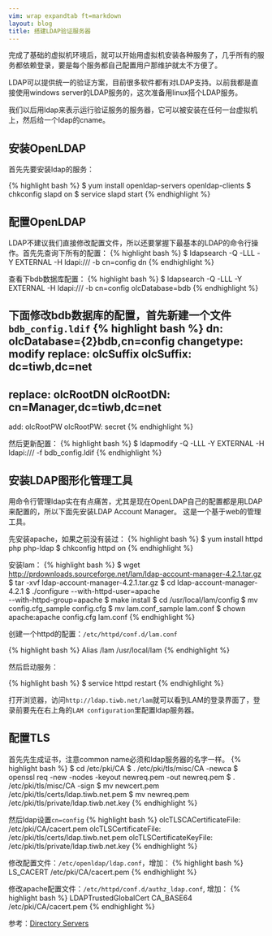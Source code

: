 ```yaml
---
vim: wrap expandtab ft=markdown
layout: blog
title: 搭建LDAP验证服务器
---
```


完成了基础的虚拟机环境后，就可以开始用虚拟机安装各种服务了，几乎所有的服务都依赖登录，要是每个服务都自己配置用户那维护就太不方便了。 

LDAP可以提供统一的验证方案，目前很多软件都有对LDAP支持。以前我都是直接使用windows server的LDAP服务的，这次准备用linux搭个LDAP服务。

我们以后用ldap来表示运行验证服务的服务器，它可以被安装在任何一台虚拟机上，然后给一个ldap的cname。

## 安装OpenLDAP
首先先要安装ldap的服务：

{% highlight bash %}
$ yum install openldap-servers openldap-clients
$ chkconfig slapd on
$ service slapd start
{% endhighlight %}

## 配置OpenLDAP

LDAP不建议我们直接修改配置文件，所以还要掌握下最基本的LDAP的命令行操作。首先先查询下所有的配置：
{% highlight bash %}
$ ldapsearch -Q -LLL -Y EXTERNAL -H ldapi:/// -b cn=config dn
{% endhighlight %}

查看下bdb数据库配置：
{% highlight bash %}
$ ldapsearch -Q -LLL -Y EXTERNAL -H ldapi:/// -b cn=config olcDatabase=bdb
{% endhighlight %}

下面修改bdb数据库的配置，首先新建一个文件`bdb_config.ldif`
{% highlight bash %}
dn: olcDatabase={2}bdb,cn=config
changetype: modify
replace: olcSuffix
olcSuffix: dc=tiwb,dc=net
-
replace: olcRootDN
olcRootDN: cn=Manager,dc=tiwb,dc=net
-
add: olcRootPW
olcRootPW: secret
{% endhighlight %}

然后更新配置：
{% highlight bash %}
$ ldapmodify -Q -LLL -Y EXTERNAL -H ldapi:/// -f bdb_config.ldif
{% endhighlight %}


## 安装LDAP图形化管理工具

用命令行管理ldap实在有点痛苦，尤其是现在OpenLDAP自己的配置都是用LDAP来配置的，所以下面先安装LDAP Account Manager。 这是一个基于web的管理工具。

先安装apache，如果之前没有装过：
{% highlight bash %}
$ yum install httpd php php-ldap
$ chkconfig httpd on
{% endhighlight %}


安装lam：
{% highlight bash %}
$ wget http://prdownloads.sourceforge.net/lam/ldap-account-manager-4.2.1.tar.gz
$ tar -xvf ldap-account-manager-4.2.1.tar.gz
$ cd ldap-account-manager-4.2.1
$ ./configure --with-httpd-user=apache \
              --with-httpd-group=apache
$ make install
$ cd /usr/local/lam/config
$ mv config.cfg_sample config.cfg
$ mv lam.conf_sample lam.conf
$ chown apache:apache config.cfg lam.conf
{% endhighlight %}

创建一个httpd的配置：`/etc/httpd/conf.d/lam.conf`

{% highlight bash %}
Alias /lam /usr/local/lam
{% endhighlight %}


然后启动服务：

{% highlight bash %}
$ service httpd restart
{% endhighlight %}

打开浏览器，访问`http://ldap.tiwb.net/lam`就可以看到LAM的登录界面了，登录前要先在右上角的`LAM configuration`里配置ldap服务器。


## 配置TLS

首先先生成证书，注意common name必须和ldap服务器的名字一样。
{% highlight bash %}
$ cd /etc/pki/CA
$ . /etc/pki/tls/misc/CA -newca
$ openssl req -new -nodes -keyout newreq.pem -out newreq.pem
$ . /etc/pki/tls/misc/CA -sign
$ mv newcert.pem /etc/pki/tls/certs/ldap.tiwb.net.pem
$ mv newreq.pem /etc/pki/tls/private/ldap.tiwb.net.key
{% endhighlight %}

然后ldap设置`cn=config`
{% highlight bash %}
olcTLSCACertificateFile: /etc/pki/CA/cacert.pem
olcTLSCertificateFile: /etc/pki/tls/certs/ldap.tiwb.net.pem
olcTLSCertificateKeyFile: /etc/pki/tls/private/ldap.tiwb.net.key
{% endhighlight %}

修改配置文件：`/etc/openldap/ldap.conf`，增加：
{% highlight bash %}
LS_CACERT /etc/pki/CA/cacert.pem
{% endhighlight %}

修改apache配置文件：`/etc/httpd/conf.d/authz_ldap.conf`, 增加：
{% highlight bash %}
LDAPTrustedGlobalCert CA_BASE64 /etc/pki/CA/cacert.pem
{% endhighlight %}

参考：[Directory Servers](https://access.redhat.com/site/documentation/en-US/Red_Hat_Enterprise_Linux/6/html/Deployment_Guide/ch-Directory_Servers.html)
